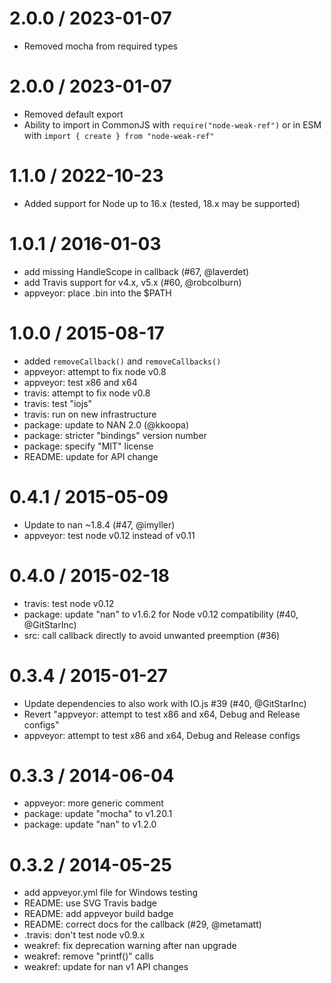 2.0.0 / 2023-01-07
==================
* Removed mocha from required types

2.0.0 / 2023-01-07
==================

* Removed default export
* Ability to import in CommonJS with `require("node-weak-ref")` or in ESM with `import { create } from "node-weak-ref"`

1.1.0 / 2022-10-23
==================

 * Added support for Node up to 16.x (tested, 18.x may be supported)

1.0.1 / 2016-01-03
==================

  * add missing HandleScope in callback (#67, @laverdet)
  * add Travis support for v4.x, v5.x (#60, @robcolburn)
  * appveyor: place .bin into the $PATH

1.0.0 / 2015-08-17
==================

  * added `removeCallback()` and `removeCallbacks()`
  * appveyor: attempt to fix node v0.8
  * appveyor: test x86 and x64
  * travis: attempt to fix node v0.8
  * travis: test "iojs"
  * travis: run on new infrastructure
  * package: update to NAN 2.0 (@kkoopa)
  * package: stricter "bindings" version number
  * package: specify "MIT" license
  * README: update for API change

0.4.1 / 2015-05-09
==================

  * Update to nan ~1.8.4 (#47, @imyller)
  * appveyor: test node v0.12 instead of v0.11

0.4.0 / 2015-02-18
==================

  * travis: test node v0.12
  * package: update "nan" to v1.6.2 for Node v0.12 compatibility (#40, @GitStarInc)
  * src: call callback directly to avoid unwanted preemption (#36)

0.3.4 / 2015-01-27
==================

  * Update dependencies to also work with IO.js #39 (#40, @GitStarInc)
  * Revert "appveyor: attempt to test x86 and x64, Debug and Release configs"
  * appveyor: attempt to test x86 and x64, Debug and Release configs

0.3.3 / 2014-06-04
==================

  * appveyor: more generic comment
  * package: update "mocha" to v1.20.1
  * package: update "nan" to v1.2.0

0.3.2 / 2014-05-25
==================

  * add appveyor.yml file for Windows testing
  * README: use SVG Travis badge
  * README: add appveyor build badge
  * README: correct docs for the callback (#29, @metamatt)
  * .travis: don't test node v0.9.x
  * weakref: fix deprecation warning after nan upgrade
  * weakref: remove "printf()" calls
  * weakref: update for nan v1 API changes
